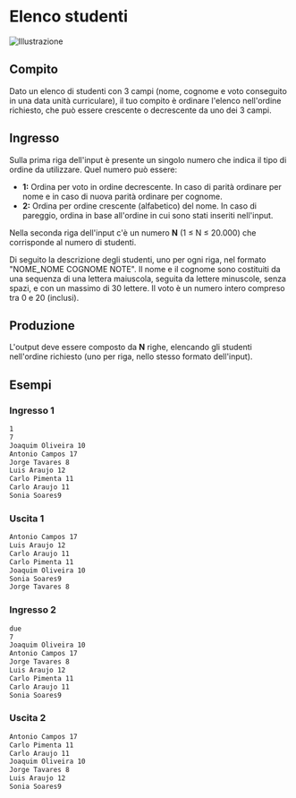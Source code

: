 Elenco studenti
==============================

![Illustrazione](05.jpg)

Compito
------

Dato un elenco di studenti con 3 campi (nome, cognome e voto conseguito in una data unità curriculare), il tuo compito è ordinare l'elenco nell'ordine richiesto, che può essere crescente o decrescente da uno dei 3 campi.

Ingresso
-----

Sulla prima riga dell'input è presente un singolo numero che indica il tipo di ordine da utilizzare. Quel numero può essere:

* **1:** Ordina per voto in ordine decrescente. In caso di parità ordinare per nome e in caso di nuova parità ordinare per cognome.
* **2:** Ordina per ordine crescente (alfabetico) del nome. In caso di pareggio, ordina in base all'ordine in cui sono stati inseriti nell'input.

Nella seconda riga dell'input c'è un numero **N** (1 ≤ N ≤ 20.000) che corrisponde al numero di studenti.

Di seguito la descrizione degli studenti, uno per ogni riga, nel formato "NOME\_NOME COGNOME NOTE". Il nome e il cognome sono costituiti da una sequenza di una lettera maiuscola, seguita da lettere minuscole, senza spazi, e con un massimo di 30 lettere. Il voto è un numero intero compreso tra 0 e 20 (inclusi).

Produzione
------

L'output deve essere composto da **N** righe, elencando gli studenti nell'ordine richiesto (uno per riga, nello stesso formato dell'input).

Esempi
--------

### Ingresso 1

```txt
1
7
Joaquim Oliveira 10
Antonio Campos 17
Jorge Tavares 8
Luis Araujo 12
Carlo Pimenta 11
Carlo Araujo 11
Sonia Soares9
```

### Uscita 1

```txt
Antonio Campos 17
Luis Araujo 12
Carlo Araujo 11
Carlo Pimenta 11
Joaquim Oliveira 10
Sonia Soares9
Jorge Tavares 8
```

### Ingresso 2

```txt
due
7
Joaquim Oliveira 10
Antonio Campos 17
Jorge Tavares 8
Luis Araujo 12
Carlo Pimenta 11
Carlo Araujo 11
Sonia Soares9
```

### Uscita 2

```txt
Antonio Campos 17
Carlo Pimenta 11
Carlo Araujo 11
Joaquim Oliveira 10
Jorge Tavares 8
Luis Araujo 12
Sonia Soares9
```